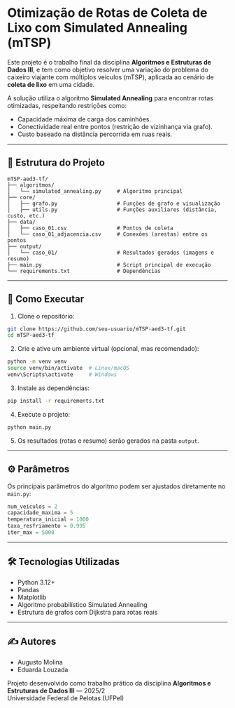 # Otimização de Rotas de Coleta de Lixo com Simulated Annealing (mTSP)

Este projeto é o trabalho final da disciplina **Algoritmos e Estruturas de Dados III**, e tem como objetivo resolver uma variação do problema do caixeiro viajante com múltiplos veículos (mTSP), aplicada ao cenário de **coleta de lixo** em uma cidade.

A solução utiliza o algoritmo **Simulated Annealing** para encontrar rotas otimizadas, respeitando restrições como:
- Capacidade máxima de carga dos caminhões.
- Conectividade real entre pontos (restrição de vizinhança via grafo).
- Custo baseado na distância percorrida em ruas reais.

---

## 📁 Estrutura do Projeto

```
mTSP-aed3-tf/
├── algoritmos/
│   └── simulated_annealing.py     # Algoritmo principal
├── core/
│   ├── grafo.py                   # Funções de grafo e visualização
│   ├── utils.py                   # Funções auxiliares (distância, custo, etc.)
├── data/
│   ├── caso_01.csv                # Pontos de coleta
│   └── caso_01_adjacencia.csv     # Conexões (arestas) entre os pontos
├── output/
│   └── caso_01/                   # Resultados gerados (imagens e resumo)
├── main.py                        # Script principal de execução
└── requirements.txt               # Dependências
```

---

## 🚀 Como Executar

1. Clone o repositório:

```bash
git clone https://github.com/seu-usuario/mTSP-aed3-tf.git
cd mTSP-aed3-tf
```

2. Crie e ative um ambiente virtual (opcional, mas recomendado):

```bash
python -m venv venv
source venv/bin/activate  # Linux/macOS
venv\Scripts\activate     # Windows
```

3. Instale as dependências:

```bash
pip install -r requirements.txt
```

4. Execute o projeto:

```bash
python main.py
```

5. Os resultados (rotas e resumo) serão gerados na pasta `output`.

---

## ⚙️ Parâmetros

Os principais parâmetros do algoritmo podem ser ajustados diretamente no `main.py`:

```python
num_veiculos = 2
capacidade_maxima = 5
temperatura_inicial = 1000
taxa_resfriamento = 0.995
iter_max = 5000
```

---

## 🛠️ Tecnologias Utilizadas

- Python 3.12+
- Pandas
- Matplotlib
- Algoritmo probabilístico Simulated Annealing
- Estrutura de grafos com Dijkstra para rotas reais

---

## ✍️ Autores

- Augusto Molina  
- Eduarda Louzada

Projeto desenvolvido como trabalho prático da disciplina **Algoritmos e Estruturas de Dados III** — 2025/2  
Universidade Federal de Pelotas (UFPel)